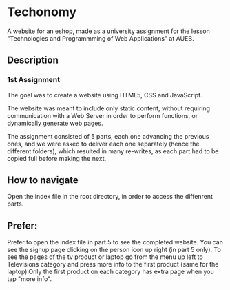 # Techonomy
A website for an eshop, made as a university assignment for the lesson "Technologies and Programmming of Web Applications" at AUEB.

## Description

### 1st Assignment

The goal was to create a website using HTML5, CSS and JavaScript.

The website was meant to include only static content, without requiring communication with a Web Server in order to perform functions, or dynamically generate web pages.

The assignment consisted of 5 parts, each one advancing the previous ones, and we were asked to deliver each one separately (hence the different folders), which resulted in many re-writes, as each part had to be copied full before making the next.

## How to navigate

Open the index file in the root directory, in order to access the diffenrent parts.

## Prefer:

Prefer to open the index file in part 5 to see the completed website. You can see the signup page clicking on the person icon up right (in part 5 only).
To see the pages of the tv product or laptop go from the menu up left to Televisions category and press more info to the first product (same for the laptop).Only the first product on each category has extra page when you tap "more info".
